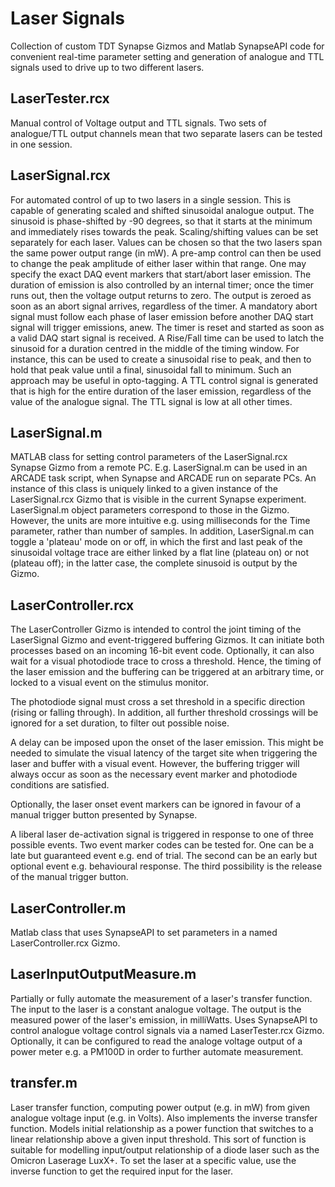 # Laser Signals

Collection of custom TDT Synapse Gizmos and Matlab SynapseAPI code for convenient real-time parameter setting and generation of analogue and TTL signals used to drive up to two different lasers.

## LaserTester.rcx

Manual control of Voltage output and TTL signals. Two sets of analogue/TTL output channels mean that two separate lasers can be tested in one session.

## LaserSignal.rcx

For automated control of up to two lasers in a single session. This is capable of generating scaled and shifted sinusoidal analogue output. The sinusoid is phase-shifted by -90 degrees, so that it starts at the minimum and immediately rises towards the peak. Scaling/shifting values can be set separately for each laser. Values can be chosen so that the two lasers span the same power output range (in mW). A pre-amp control can then be used to change the peak amplitude of either laser within that range. One may specify the exact DAQ event markers that start/abort laser emission. The duration of emission is also controlled by an internal timer; once the timer runs out, then the voltage output returns to zero. The output is zeroed as soon as an abort signal arrives, regardless of the timer. A mandatory abort signal must follow each phase of laser emission before another DAQ start signal will trigger emissions, anew. The timer is reset and started as soon as a valid DAQ start signal is received. A Rise/Fall time can be used to latch the sinusoid for a duration centred in the middle of the timing window. For instance, this can be used to create a sinusoidal rise to peak, and then to hold that peak value until a final, sinusoidal fall to minimum. Such an approach may be useful in opto-tagging. A TTL control signal is generated that is high for the entire duration of the laser emission, regardless of the value of the analogue signal. The TTL signal is low at all other times.

## LaserSignal.m

MATLAB class for setting control parameters of the LaserSignal.rcx Synapse Gizmo from a remote PC. E.g. LaserSignal.m can be used in an ARCADE task script, when Synapse and ARCADE run on separate PCs. An instance of this class is uniquely linked to a given instance of the LaserSignal.rcx Gizmo that is visible in the current Synapse experiment. LaserSignal.m object parameters correspond to those in the Gizmo. However, the units are more intuitive e.g. using milliseconds for the Time parameter, rather than number of samples. In addition, LaserSignal.m can toggle a 'plateau' mode on or off, in which the first and last peak of the sinusoidal voltage trace are either linked by a flat line (plateau on) or not (plateau off); in the latter case, the complete sinusoid is output by the Gizmo.

## LaserController.rcx

The LaserController Gizmo is intended to control the joint timing of the LaserSignal Gizmo and event-triggered buffering Gizmos. It can initiate both processes based on an incoming 16-bit event code. Optionally, it can also wait for a visual photodiode trace to cross a threshold. Hence, the timing of the laser emission and the buffering can be triggered at an arbitrary time, or locked to a visual event on the stimulus monitor.
  
The photodiode signal must cross a set threshold in a specific direction (rising or falling through). In addition, all further threshold crossings will be ignored for a set duration, to filter out possible noise.
  
A delay can be imposed upon the onset of the laser emission. This might be needed to simulate the visual latency of the target site when triggering the laser and buffer with a visual event. However, the buffering trigger will always occur as soon as the necessary event marker and photodiode conditions are satisfied.
  
Optionally, the laser onset event markers can be ignored in favour of a manual trigger button presented by Synapse.
  
A liberal laser de-activation signal is triggered in response to one of three possible events. Two event marker codes can be tested for. One can be a late but guaranteed event e.g. end of trial. The second can be an early but optional event e.g. behavioural response. The third possibility is the release of the manual trigger button.

## LaserController.m

Matlab class that uses SynapseAPI to set parameters in a named LaserController.rcx Gizmo.

## LaserInputOutputMeasure.m

Partially or fully automate the measurement of a laser's transfer function. The input to the laser is a constant analogue voltage. The output is the measured power of the laser's emission, in milliWatts. Uses SynapseAPI to control analogue voltage control signals via a named LaserTester.rcx Gizmo. Optionally, it can be configured to read the analoge voltage output of a power meter e.g. a PM100D in order to further automate measurement.

## transfer.m

Laser transfer function, computing power output (e.g. in mW) from given analogue voltage input (e.g. in Volts). Also implements the inverse transfer function. Models initial relationship as a power function that switches to a linear relationship above a given input threshold. This sort of function is suitable for modelling input/output relationship of a diode laser such as the Omicron Laserage LuxX+. To set the laser at a specific value, use the inverse function to get the required input for the laser.

